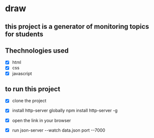 # draw

## this project is a generator of monitoring topics for students

## Thechnologies used

- [x] html
- [x] css
- [x] javascript

## to run this project

- [x] clone the project
- [x] install http-server globally npm install http-server -g
- [x] open the link in your browser
- [x] run json-server --watch data.json port --7000



